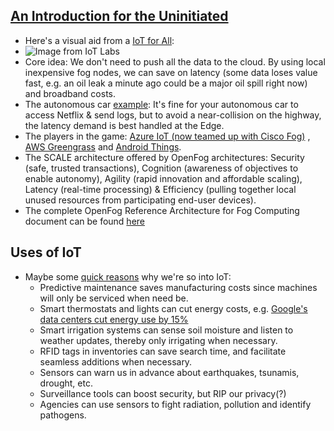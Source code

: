 ## [An Introduction for the Uninitiated](https://www.openfogconsortium.org/wp-content/uploads/OpenFog-Reference-Architecture-Executive-Summary.pdf)
* Here's a visual aid from a [IoT for All](https://iot-for-all.com/openfog-consortium-reference-architecture-executive-summary/):
* ![Image from IoT Labs](https://cdn-images-1.medium.com/max/800/0*NtEQXRdirRTpWcOE.png)
* Core idea: We don't need to push all the data to the cloud. By using local inexpensive fog nodes, we can save on latency (some data loses value fast, e.g. an oil leak a minute ago could be a major oil spill right now) and broadband costs.
* The autonomous car [example](https://medium.com/iotforall/cloud-computing-vs-fog-computing-aa94cbc4b827): It's fine for your autonomous car to access Netflix & send logs, but to avoid a near-collision on the highway, the latency demand is best handled at the Edge.
* The players in the game: [Azure IoT (now teamed up with Cisco Fog)](https://azure.microsoft.com/en-us/suites/iot-suite/) , [AWS Greengrass](https://aws.amazon.com/greengrass/) and [Android Things](https://developer.android.com/things/hardware/index.html).
* The SCALE architecture offered by OpenFog architectures: Security (safe, trusted transactions), Cognition (awareness of objectives to enable autonomy), Agility (rapid innovation and affordable scaling), Latency (real-time processing) & Efficiency (pulling together local unused resources from participating end-user devices).
* The complete OpenFog Reference Architecture for Fog Computing document can be found [here](https://www.openfogconsortium.org/wp-content/uploads/OpenFog_Reference_Architecture_2_09_17-FINAL-1.pdf)


## Uses of IoT
* Maybe some [quick reasons](https://iot-for-all.com/internet-of-things-examples-applications/) why we're so into IoT:
    * Predictive maintenance saves manufacturing costs since machines will only be serviced when need be.
    * Smart thermostats and lights can cut energy costs, e.g. [Google's data centers cut energy use by 15%](https://www.theguardian.com/environment/2016/jul/20/google-ai-cut-data-centre-energy-use-15-per-cent)
    * Smart irrigation systems can sense soil moisture and listen to weather updates, thereby only irrigating when necessary.
    * RFID tags in inventories can save search time, and facilitate seamless additions when necessary.
    * Sensors can warn us in advance about earthquakes, tsunamis, drought, etc.
    * Surveillance tools can boost security, but RIP our privacy(?)
    * Agencies can use sensors to fight radiation, pollution and identify pathogens.
